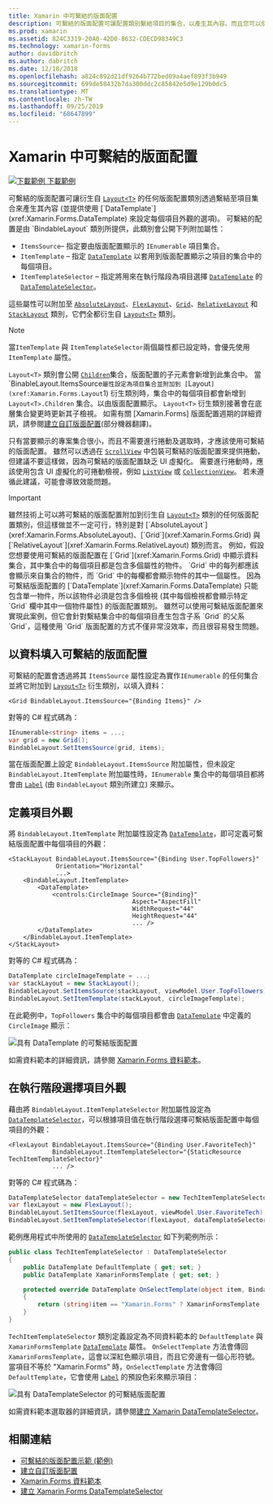 ```yaml
---
title: Xamarin 中可繫結的版面配置
description: 可繫結的版面配置可讓配置類別繫結項目的集合，以產生其內容。而且您可以使用 DataTemplate 來設定每個項目的外觀。
ms.prod: xamarin
ms.assetid: 824C3319-20A0-42D0-8632-CDECD98349C3
ms.technology: xamarin-forms
author: davidbritch
ms.author: dabritch
ms.date: 12/18/2018
ms.openlocfilehash: a824c892d21df9264b772bed09a4aef893f3b949
ms.sourcegitcommit: 699de58432b7da300ddc2c85842e5d9e129b0dc5
ms.translationtype: MT
ms.contentlocale: zh-TW
ms.lasthandoff: 09/25/2019
ms.locfileid: "68647899"
---
```

# <a name="bindable-layouts-in-xamarinforms"></a>Xamarin 中可繫結的版面配置

[![下載範例](~/media/shared/download.png) 下載範例](https://docs.microsoft.com/samples/xamarin/xamarin-forms-samples/userinterface-bindablelayouts)

可繫結的版面配置可讓衍生自 [`Layout<T>`](xref:Xamarin.Forms.Layout`1) 的任何版面配置類別透過繫結至項目集合來產生其內容 (並提供使用 [`DataTemplate`](xref:Xamarin.Forms.DataTemplate) 來設定每個項目外觀的選項)。 可繫結的配置是由 `BindableLayout` 類別所提供，此類別會公開下列附加屬性：

- `ItemsSource`– 指定要由版面配置顯示的 `IEnumerable` 項目集合。
- `ItemTemplate` – 指定 [`DataTemplate`](xref:Xamarin.Forms.DataTemplate) 以套用到版面配置顯示之項目的集合中的每個項目。
- `ItemTemplateSelector` – 指定將用來在執行階段為項目選擇 [`DataTemplate`](xref:Xamarin.Forms.DataTemplate) 的 [`DataTemplateSelector`](xref:Xamarin.Forms.DataTemplateSelector)。

這些屬性可以附加至 [`AbsoluteLayout`](xref:Xamarin.Forms.AbsoluteLayout)、[`FlexLayout`](xref:Xamarin.Forms.FlexLayout)、[`Grid`](xref:Xamarin.Forms.Grid)、[`RelativeLayout`](xref:Xamarin.Forms.RelativeLayout) 和 [`StackLayout`](xref:Xamarin.Forms.StackLayout) 類別，它們全都衍生自 [`Layout<T>`](xref:Xamarin.Forms.Layout`1) 類別。

> [!NOTE]
> 當`ItemTemplate` 與 `ItemTemplateSelector`兩個屬性都已設定時，會優先使用 `ItemTemplate` 屬性。

`Layout<T>` 類別會公開 [`Children`](xref:Xamarin.Forms.Layout`1.Children)集合，版面配置的子元素會新增到此集合中。 當 `BinableLayout.ItemsSource`屬性設定為項目集合並附加到 [`Layout<T>`](xref:Xamarin.Forms.Layout`1) 衍生類別時，集合中的每個項目都會新增到 `Layout<T>.Children` 集合。以由版面配置顯示。 `Layout<T>` 衍生類別接著會在底層集合變更時更新其子檢視。 如需有關 [Xamarin.Forms] 版面配置週期的詳細資訊，請參閱[建立自訂版面配置](~/xamarin-forms/user-interface/layouts/custom.md)(部分機器翻譯)。

只有當要顯示的專案集合很小，而且不需要進行捲動及選取時，才應該使用可繫結的版面配置。 雖然可以透過在 [`ScrollView`](xref:Xamarin.Forms.ScrollView) 中包裝可繫結的版面配置來提供捲動，但建議不要這樣做，因為可繫結的版面配置缺乏 UI 虛擬化。 需要進行捲動時，應該使用包含 UI 虛擬化的可捲動檢視，例如 [`ListView`](xref:Xamarin.Forms.ListView) 或 [`CollectionView`](xref:Xamarin.Forms.CollectionView)。 若未遵循此建議，可能會導致效能問題。

> [!IMPORTANT]
>雖然技術上可以將可繫結的版面配置附加到衍生自 [`Layout<T>`](xref:Xamarin.Forms.Layout`1) 類別的任何版面配置類別，但這樣做並不一定可行，特別是對 [`AbsoluteLayout`](xref:Xamarin.Forms.AbsoluteLayout)、[`Grid`](xref:Xamarin.Forms.Grid) 與 [`RelativeLayout`](xref:Xamarin.Forms.RelativeLayout) 類別而言。 例如，假設您想要使用可繫結的版面配置在 [`Grid`](xref:Xamarin.Forms.Grid) 中顯示資料集合，其中集合中的每個項目都是包含多個屬性的物件。 `Grid` 中的每列都應該會顯示來自集合的物件，而 `Grid` 中的每欄都會顯示物件的其中一個屬性。 因為可繫結版面配置的 [`DataTemplate`](xref:Xamarin.Forms.DataTemplate) 只能包含單一物件，所以該物件必須是包含多個檢視 (其中每個檢視都會顯示特定 `Grid` 欄中其中一個物件屬性) 的版面配置類別。 雖然可以使用可繫結版面配置來實現此案例，但它會針對繫結集合中的每個項目產生包含子系 `Grid` 的父系 `Grid`，這種使用 `Grid` 版面配置的方式不僅非常沒效率，而且很容易發生問題。

## <a name="populating-a-bindable-layout-with-data"></a>以資料填入可繫結的版面配置

可繫結的配置會透過將其 `ItemsSource` 屬性設定為實作`IEnumerable` 的任何集合並將它附加到 [`Layout<T>`](xref:Xamarin.Forms.Layout`1) 衍生類別，以填入資料：

```xaml
<Grid BindableLayout.ItemsSource="{Binding Items}" />
```

對等的 C# 程式碼為：

```csharp
IEnumerable<string> items = ...;
var grid = new Grid();
BindableLayout.SetItemsSource(grid, items);
```

當在版面配置上設定 `BindableLayout.ItemsSource` 附加屬性，但未設定 `BindableLayout.ItemTemplate` 附加屬性時，`IEnumerable` 集合中的每個項目都將會由 [`Label`](xref:Xamarin.Forms.Label) (由 `BindableLayout` 類別所建立) 來顯示。

## <a name="defining-item-appearance"></a>定義項目外觀

將 `BindableLayout.ItemTemplate` 附加屬性設定為 [`DataTemplate`](xref:Xamarin.Forms.DataTemplate)，即可定義可繫結版面配置中每個項目的外觀：

```xaml
<StackLayout BindableLayout.ItemsSource="{Binding User.TopFollowers}"
             Orientation="Horizontal"
             ...>
    <BindableLayout.ItemTemplate>
        <DataTemplate>
            <controls:CircleImage Source="{Binding}"
                                  Aspect="AspectFill"
                                  WidthRequest="44"
                                  HeightRequest="44"
                                  ... />
        </DataTemplate>
    </BindableLayout.ItemTemplate>
</StackLayout>
```

對等的 C# 程式碼為：

```csharp
DataTemplate circleImageTemplate = ...;
var stackLayout = new StackLayout();
BindableLayout.SetItemsSource(stackLayout, viewModel.User.TopFollowers);
BindableLayout.SetItemTemplate(stackLayout, circleImageTemplate);
```

在此範例中，`TopFollowers` 集合中的每個項目都會由 [`DataTemplate`](xref:Xamarin.Forms.DataTemplate) 中定義的 `CircleImage` 顯示：

![具有 DataTemplate 的可繫結版面配置](bindable-layouts-images/top-followers.png "具有資料範本的可繫結版面配置")

如需資料範本的詳細資訊，請參閱 [Xamarin.Forms 資料範本](~/xamarin-forms/app-fundamentals/templates/data-templates/index.md)。

## <a name="choosing-item-appearance-at-runtime"></a>在執行階段選擇項目外觀

藉由將 `BindableLayout.ItemTemplateSelector` 附加屬性設定為 [`DataTemplateSelector`](xref:Xamarin.Forms.DataTemplateSelector)，可以根據項目值在執行階段選擇可繫結版面配置中每個項目的外觀：

```xaml
<FlexLayout BindableLayout.ItemsSource="{Binding User.FavoriteTech}"
            BindableLayout.ItemTemplateSelector="{StaticResource TechItemTemplateSelector}"
            ... />
```

對等的 C# 程式碼為：

```csharp
DataTemplateSelector dataTemplateSelector = new TechItemTemplateSelector { ... };
var flexLayout = new FlexLayout();
BindableLayout.SetItemsSource(flexLayout, viewModel.User.FavoriteTech);
BindableLayout.SetItemTemplateSelector(flexLayout, dataTemplateSelector);
```

範例應用程式中所使用的 [`DataTemplateSelector`](xref:Xamarin.Forms.DataTemplateSelector) 如下列範例所示：

```csharp
public class TechItemTemplateSelector : DataTemplateSelector
{
    public DataTemplate DefaultTemplate { get; set; }
    public DataTemplate XamarinFormsTemplate { get; set; }

    protected override DataTemplate OnSelectTemplate(object item, BindableObject container)
    {
        return (string)item == "Xamarin.Forms" ? XamarinFormsTemplate : DefaultTemplate;
    }
}
```

`TechItemTemplateSelector` 類別定義設定為不同資料範本的 `DefaultTemplate` 與 `XamarinFormsTemplate` [`DataTemplate`](xref:Xamarin.Forms.DataTemplate) 屬性。 `OnSelectTemplate` 方法會傳回 `XamarinFormsTemplate`，這會以深紅色顯示項目，而且它旁邊有一個心形符號。 當項目不等於 "Xamarin.Forms" 時，`OnSelectTemplate` 方法會傳回 `DefaultTemplate`，它會使用 [`Label`](xref:Xamarin.Forms.Label) 的預設色彩來顯示項目：

![具有 DataTemplateSelector 的可繫結版面配置](bindable-layouts-images/favorite-tech.png "具有資料範本選取器的可繫結版面配置")

如需資料範本選取器的詳細資訊，請參閱[建立 Xamarin DataTemplateSelector](~/xamarin-forms/app-fundamentals/templates/data-templates/selector.md)。

## <a name="related-links"></a>相關連結

- [可繫結的版面配置示範 (範例)](https://docs.microsoft.com/samples/xamarin/xamarin-forms-samples/userinterface-bindablelayouts)
- [建立自訂版面配置](~/xamarin-forms/user-interface/layouts/custom.md)
- [Xamarin.Forms 資料範本](~/xamarin-forms/app-fundamentals/templates/data-templates/index.md)
- [建立 Xamarin.Forms DataTemplateSelector](~/xamarin-forms/app-fundamentals/templates/data-templates/selector.md)
